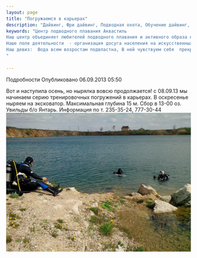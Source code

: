 ```yaml
---
layout: page
title: "Погружаемся в карьерах"
description: "Дайвинг, Фри дайвинг, Подводная охота, Обучение дайвинг, Сертификат дайвинг"
keywords: "Центр подводного плавания Аквастиль
Наш центр объединяет любителей подводного плавания и активного образа жизни.
Наше поле деятельности  - организация досуга населения на искусственных и естественных водоёмах.
Наш девиз:  Вода всем возростам подвластна, В ней чувствуем себя  прекрасно!
"

---
```


Подробности
     Опубликовано 06.09.2013 05:50 

Вот и наступила осень, но нырялка вовсю продолжается! с 08.09.13 мы начинаем серию тренировочных погружений в карьерах. В оскресенье ныряем на эксковатор. Максимальная глубина 15 м. Сбор в 13-00 оз. Увильды б/о Янтарь. Информация по т. 235-35-24, 777-30-44![](/images/IMG_20130518_131507.jpg)
